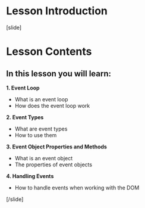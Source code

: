 # Lesson Introduction

[slide]
# Lesson Contents

## In this lesson you will learn:

**1. Event Loop**

- What is an event loop
- How does the event loop work

**2. Event Types**

- What are event types
- How to use them

**3. Event Object Properties and Methods**

- What is an event object
- The properties of event objects

**4. Handling Events**

- How to handle events when working with the DOM

[/slide]
